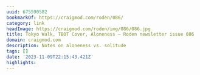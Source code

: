 ```yaml
---
uuid: 675590582
bookmarkOf: https://craigmod.com/roden/086/
category: link
headImage: https://craigmod.com/roden/img/086/086.jpg
title: Tokyo Walk, TBOT Cover, Aloneness — Roden newsletter issue 086
domain: craigmod.com
description: Notes on aloneness vs. solitude
tags: []
date: '2023-11-09T22:15:43.421Z'
highlights:
---
```



